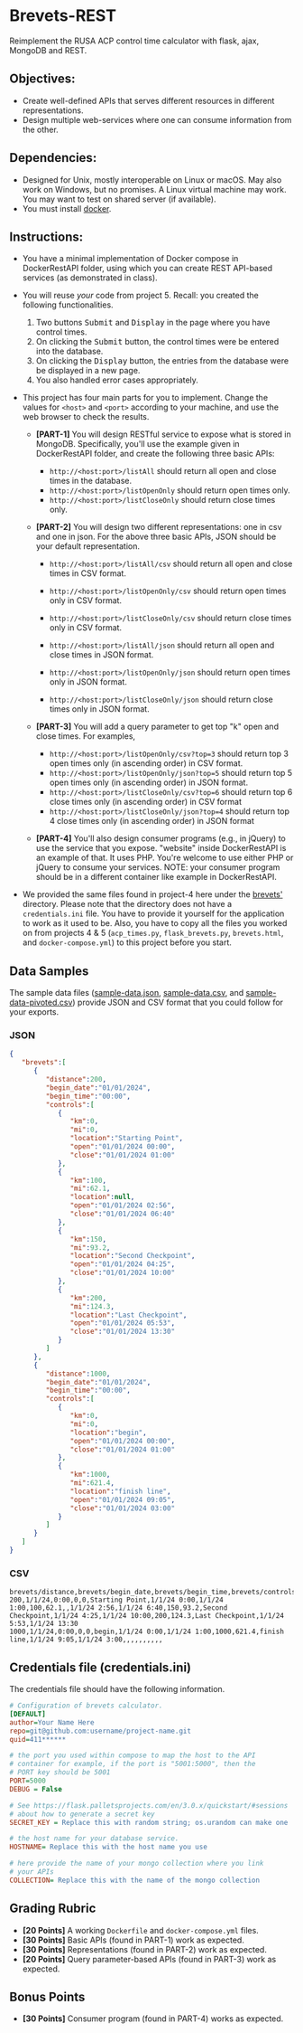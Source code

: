 # Brevets-REST

Reimplement the RUSA ACP control time calculator with flask,
ajax, MongoDB and REST.

## Objectives:

* Create well-defined APIs that serves different
  resources in different representations.
* Design multiple web-services where one can consume information
  from the other.

## Dependencies:

* Designed for Unix, mostly interoperable on Linux or macOS.
  May also work on Windows, but no promises. A Linux
  virtual machine may work. You may want to test on shared
  server (if available).
* You must install [docker](https://www.docker.com/products/docker-desktop/).

## Instructions:

* You have a minimal implementation of Docker compose in
  DockerRestAPI folder, using which you can create REST
  API-based services (as demonstrated in class).
* You will reuse *your* code from project 5. Recall:
  you created the following functionalities.
  1. Two buttons <kbd>Submit</kbd> and <kbd>Display</kbd>
    in the page where you have control times.
  2. On clicking the <kbd>Submit</kbd> button, the control
    times were be entered into the database.
  3. On clicking the <kbd>Display</kbd> button, the entries
    from the database were be displayed in a new page.
  4. You also handled error cases appropriately.
* This project has four main parts for you to implement. 
  Change the values for `<host>` and `<port>` according to
  your machine, and use the web browser to check the results.

  * **[PART-1]** You will design RESTful service to expose what is
    stored in MongoDB. Specifically, you'll use the example
    given in DockerRestAPI folder, and create the following three
    basic APIs:
      * `http://<host:port>/listAll` should return all open and
        close times in the database.
      * `http://<host:port>/listOpenOnly` should return open
        times only.
      * `http://<host:port>/listCloseOnly` should return close
        times only.

  * **[PART-2]** You will design two different representations: one
    in csv and one in json. For the above three basic APIs, JSON
    should be your default representation. 
      * `http://<host:port>/listAll/csv` should return all open
         and close times in CSV format.
      * `http://<host:port>/listOpenOnly/csv` should return open
         times only in CSV format.
      * `http://<host:port>/listCloseOnly/csv` should return close
         times only in CSV format.

      * `http://<host:port>/listAll/json` should return all open
         and close times in JSON format.
      * `http://<host:port>/listOpenOnly/json` should return open
         times only in JSON format.
      * `http://<host:port>/listCloseOnly/json` should return close
         times only in JSON format.

  * **[PART-3]** You will add a query parameter to get top "k"
    open and close times. For examples,
      * `http://<host:port>/listOpenOnly/csv?top=3` should return top 3
         open times only (in ascending order) in CSV format.
      * `http://<host:port>/listOpenOnly/json?top=5` should return top 5
         open times only (in ascending order) in JSON format.
      * `http://<host:port>/listCloseOnly/csv?top=6` should return top 6
         close times only (in ascending order) in CSV format
      * `http://<host:port>/listCloseOnly/json?top=4` should return top 4
         close times only (in ascending order) in JSON format

  * **[PART-4]** You'll also design consumer programs (e.g., in
    jQuery) to use the service that you expose. "website" inside
    DockerRestAPI is an example of that. It uses PHP. You're
    welcome to use either PHP or jQuery to consume your services.
    NOTE: your consumer program should be in a different container
    like example in DockerRestAPI.

* We provided the same files found in project-4 here under the
  [brevets'](brevets) directory. Please note that the directory does
  not have a `credentials.ini` file. You have to provide it yourself for
  the application to work as it used to be. Also, you have to copy all
  the files you worked on from projects 4 & 5 (`acp_times.py`,
  `flask_brevets.py`, `brevets.html`, and `docker-compose.yml`) to
  this project before you start.

## Data Samples

The sample data files ([sample-data.json](data-samples/sample-data.json),
[sample-data.csv](data-samples/sample-data.csv), and [sample-data-pivoted.csv](data-samples/sample-data-pivoted.csv))
provide JSON and CSV format that you could follow for your exports.

### JSON
```json
{
   "brevets":[
      {
         "distance":200,
         "begin_date":"01/01/2024",
         "begin_time":"00:00",
         "controls":[
            {
               "km":0,
               "mi":0,
               "location":"Starting Point",
               "open":"01/01/2024 00:00",
               "close":"01/01/2024 01:00"
            },
            {
               "km":100,
               "mi":62.1,
               "location":null,
               "open":"01/01/2024 02:56",
               "close":"01/01/2024 06:40"
            },
            {
               "km":150,
               "mi":93.2,
               "location":"Second Checkpoint",
               "open":"01/01/2024 04:25",
               "close":"01/01/2024 10:00"
            },
            {
               "km":200,
               "mi":124.3,
               "location":"Last Checkpoint",
               "open":"01/01/2024 05:53",
               "close":"01/01/2024 13:30"
            }
         ]
      },
      {
         "distance":1000,
         "begin_date":"01/01/2024",
         "begin_time":"00:00",
         "controls":[
            {
               "km":0,
               "mi":0,
               "location":"begin",
               "open":"01/01/2024 00:00",
               "close":"01/01/2024 01:00"
            },
            {
               "km":1000,
               "mi":621.4,
               "location":"finish line",
               "open":"01/01/2024 09:05",
               "close":"01/01/2024 03:00"
            }
         ]
      }
   ]
}
```

### CSV
```csv
brevets/distance,brevets/begin_date,brevets/begin_time,brevets/controls/0/km,brevets/controls/0/mi,brevets/controls/0/location,brevets/controls/0/open,brevets/controls/0/close,brevets/controls/1/km,brevets/controls/1/mi,brevets/controls/1/location,brevets/controls/1/open,brevets/controls/1/close,brevets/controls/2/km,brevets/controls/2/mi,brevets/controls/2/location,brevets/controls/2/open,brevets/controls/2/close,brevets/controls/3/km,brevets/controls/3/mi,brevets/controls/3/location,brevets/controls/3/open,brevets/controls/3/close
200,1/1/24,0:00,0,0,Starting Point,1/1/24 0:00,1/1/24 1:00,100,62.1,,1/1/24 2:56,1/1/24 6:40,150,93.2,Second Checkpoint,1/1/24 4:25,1/1/24 10:00,200,124.3,Last Checkpoint,1/1/24 5:53,1/1/24 13:30
1000,1/1/24,0:00,0,0,begin,1/1/24 0:00,1/1/24 1:00,1000,621.4,finish line,1/1/24 9:05,1/1/24 3:00,,,,,,,,,,
```

## Credentials file (credentials.ini)

The credentials file should have the following information.
```ini
# Configuration of brevets calculator.
[DEFAULT]
author=Your Name Here
repo=git@github.com:username/project-name.git
quid=411******

# the port you used within compose to map the host to the API
# container for example, if the port is "5001:5000", then the
# PORT key should be 5001
PORT=5000
DEBUG = False

# See https://flask.palletsprojects.com/en/3.0.x/quickstart/#sessions
# about how to generate a secret key
SECRET_KEY = Replace this with random string; os.urandom can make one

# the host name for your database service.
HOSTNAME= Replace this with the host name you use

# here provide the name of your mongo collection where you link 
# your APIs
COLLECTION= Replace this with the name of the mongo collection
```

## Grading Rubric

* **[20 Points]** A working `Dockerfile` and `docker-compose.yml` files.
* **[30 Points]** Basic APIs (found in PART-1) work as expected.
* **[30 Points]** Representations (found in PART-2) work as expected.
* **[20 Points]** Query parameter-based APIs (found in PART-3) work as expected.

## Bonus Points

* **[30 Points]** Consumer program (found in PART-4) works as expected.

